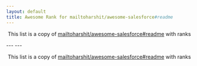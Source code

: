 ```yaml
---
layout: default
title: Awesome Rank for mailtoharshit/awesome-salesforce#readme
---
```


<p align="center">
	This list is a copy of <a href="https://github.com/mailtoharshit/awesome-salesforce#readme">mailtoharshit/awesome-salesforce#readme</a> with ranks
</p>
---
---
<p align="center">
	This list is a copy of <a href="https://github.com/mailtoharshit/awesome-salesforce#readme">mailtoharshit/awesome-salesforce#readme</a> with ranks
</p>

